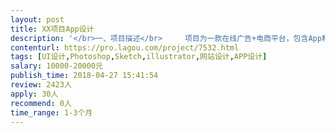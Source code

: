 ```yaml
---                
layout: post       
title: XX项目App设计           
description: '</br>一、项目描述</br>     项目为一款在线广告+电商平台，包含App和Web端。</br>二、人员需求</br>     目前项目的设计风格及设计规范均已完成，需要两名UI配合自有员工完成相关页面的UI设计和切图工作</br>三、特别说明</br>      目前需求最好是可以驻场设计，公司位置在16号线稻香湖站附近</br>'     
contenturl: https://pro.lagou.com/project/7532.html      
tags: [UI设计,Photoshop,Sketch,illustrator,网站设计,APP设计]            
salary: 10000-20000元          
publish_time: 2018-04-27 15:41:54         
review: 2423人                   
apply: 30人                   
recommend: 0人                   
time_range: 1-3个月              
---                 
```

